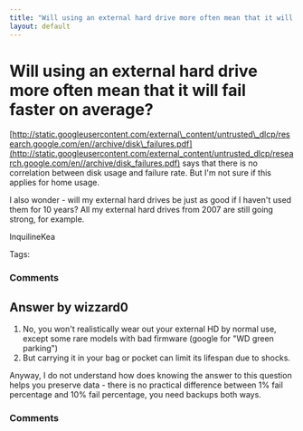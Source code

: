 ```yaml
---
title: "Will using an external hard drive more often mean that it will fail faster on average?"
layout: default
---
```

Will using an external hard drive more often mean that it will fail faster on average?
=====================
[http://static.googleusercontent.com/external\_content/untrusted\_dlcp/research.google.com/en//archive/disk\_failures.pdf](http://static.googleusercontent.com/external_content/untrusted_dlcp/research.google.com/en//archive/disk_failures.pdf)
says that there is no correlation between disk usage and failure rate.
But I'm not sure if this applies for home usage.

I also wonder - will my external hard drives be just as good if I
haven't used them for 10 years? All my external hard drives from 2007
are still going strong, for example.

InquilineKea

Tags: <hard-drives>

### Comments ###


Answer by wizzard0
----------------
1.  No, you won't realistically wear out your external HD by normal use,
    except some rare models with bad firmware (google for "WD green
    parking")
2.  But carrying it in your bag or pocket can limit its lifespan due to
    shocks.

Anyway, I do not understand how does knowing the answer to this question
helps you preserve data - there is no practical difference between 1%
fail percentage and 10% fail percentage, you need backups both ways.

### Comments ###

